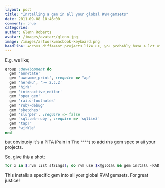 ```yaml
---
layout: post
title: "Installing a gem in all your global RVM gemsets"
date: 2011-09-08 18:46:00
comments: true
categories:
author: Glenn Roberts
avatar: /images/avatars/glenn.jpg
image: /images/artwork/macbook-keyboard.png
headline: Across different projects like us, you probably have a lot of development gems you like to use.
---
```

E.g. we like;

``` ruby
group :development do
  gem 'annotate'
  gem 'awesome_print', :require => "ap"
  gem 'heroku', '>= 2.1.2'
  gem 'hirb'
  gem 'interactive_editor'
  gem 'open_gem'
  gem 'rails-footnotes'
  gem 'ruby-debug'
  gem 'sketches'
  gem 'slurper', :require => false
  gem 'sqlite3-ruby', :require => 'sqlite3'
  gem 'taps'
  gem 'wirble'
end
```

but obviously it's a PITA (Pain In The ****) to add this gem spec to all your projects.

So, give this a shot;

``` bash
for x in $(rvm list strings); do rvm use $x@global && gem install <RAD DEVELOPMENT GEM NAME>; done
```

This installs a specific gem into all your global RVM gemsets. For great justice!
